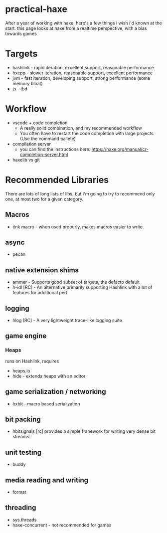 # practical-haxe

After a year of working with haxe, here's a few things i wish i'd known at the start. this page looks at haxe from a realtime perspective, with a bias towards games

# Targets
* hashlink - rapid iteration, excellent support, reasonable performance
* hxcpp - slower iteration, reasonable support, excellent performance
* jvm - fast iteration, developing support, strong performance (some memory bloat)
* js - tbd

# Workflow
+ vscode + code completion
  + A really solid combination, and my recommended workflow
  + You often have to restart the code completion with large projects (Use the command pallete)
+ compilation server
  + you can find the instructions here: https://haxe.org/manual/cr-completion-server.html
+ haxelib vs git


# Recommended Libraries
There are lots of long lists of libs, but i'm going to try to recommend only one, at most two for a given category.

## Macros
* tink macro - when used properly, makes macros easier to write.

## async
* pecan

## native extension shims
* ammer - Supports good subset of targets, the defacto default
* h-idl [RC] - An alternative primarily supporting Hashlink with a lot of features for additional perf

## logging
* hlog [RC] - A very lightweight trace-like logging suite

## game engine
### Heaps
runs on Hashlink, requires 
* heaps.io
* hide - extends heaps with an editor

## game serialization / networking
* hxbit - macro based serialization

## bit packing
* hbitsignals [rc] provides a simple franework for writing very dense bit streams

## unit testing
* buddy

## media reading and writing 
* format

## threading
* sys.threads
* haxe-concurrent - not recommended for games





